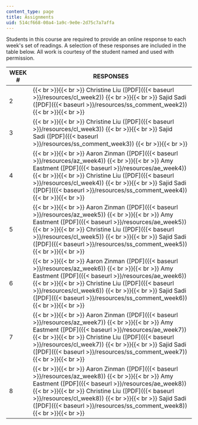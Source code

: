 ```yaml
---
content_type: page
title: Assignments
uid: 514cf668-00a4-1a9c-9e0e-2d75c7a7affa
---
```


Students in this course are required to provide an online response to each week's set of readings. A selection of these responses are included in the table below. All work is courtesy of the student named and used with permission.

| WEEK # | RESPONSES |
| --- | --- |
| 2 |  {{< br >}}{{< br >}} Christine Liu ([PDF]({{< baseurl >}}/resources/cl_week2)) {{< br >}}{{< br >}} Sajid Sadi ([PDF]({{< baseurl >}}/resources/ss_comment_week2)) {{< br >}}{{< br >}}  |
| 3 |  {{< br >}}{{< br >}} Christine Liu ([PDF]({{< baseurl >}}/resources/cl_week3)) {{< br >}}{{< br >}} Sajid Sadi ([PDF]({{< baseurl >}}/resources/ss_comment_week3)) {{< br >}}{{< br >}}  |
| 4 |  {{< br >}}{{< br >}} Aaron Zinman ([PDF]({{< baseurl >}}/resources/az_week4)) {{< br >}}{{< br >}} Amy Eastment ([PDF]({{< baseurl >}}/resources/ae_week4)) {{< br >}}{{< br >}} Christine Liu ([PDF]({{< baseurl >}}/resources/cl_week4)) {{< br >}}{{< br >}} Sajid Sadi ([PDF]({{< baseurl >}}/resources/ss_comment_week4)) {{< br >}}{{< br >}}  |
| 5 |  {{< br >}}{{< br >}} Aaron Zinman ([PDF]({{< baseurl >}}/resources/az_week5)) {{< br >}}{{< br >}} Amy Eastment ([PDF]({{< baseurl >}}/resources/ae_week5)) {{< br >}}{{< br >}} Christine Liu ([PDF]({{< baseurl >}}/resources/cl_week5)) {{< br >}}{{< br >}} Sajid Sadi ([PDF]({{< baseurl >}}/resources/ss_comment_week5)) {{< br >}}{{< br >}}  |
| 6 |  {{< br >}}{{< br >}} Aaron Zinman ([PDF]({{< baseurl >}}/resources/az_week6)) {{< br >}}{{< br >}} Amy Eastment ([PDF]({{< baseurl >}}/resources/ae_week6)) {{< br >}}{{< br >}} Christine Liu ([PDF]({{< baseurl >}}/resources/cl_week6)) {{< br >}}{{< br >}} Sajid Sadi ([PDF]({{< baseurl >}}/resources/ss_comment_week6)) {{< br >}}{{< br >}}  |
| 7  |  {{< br >}}{{< br >}} Aaron Zinman ([PDF]({{< baseurl >}}/resources/az_week7)) {{< br >}}{{< br >}} Amy Eastment ([PDF]({{< baseurl >}}/resources/ae_week7)) {{< br >}}{{< br >}} Christine Liu ([PDF]({{< baseurl >}}/resources/cl_week7)) {{< br >}}{{< br >}} Sajid Sadi ([PDF]({{< baseurl >}}/resources/ss_comment_week7)) {{< br >}}{{< br >}}  |
| 8 |  {{< br >}}{{< br >}} Aaron Zinman ([PDF]({{< baseurl >}}/resources/az_week8)) {{< br >}}{{< br >}} Amy Eastment ([PDF]({{< baseurl >}}/resources/ae_week8)) {{< br >}}{{< br >}} Christine Liu ([PDF]({{< baseurl >}}/resources/cl_week8)) {{< br >}}{{< br >}} Sajid Sadi ([PDF]({{< baseurl >}}/resources/ss_comment_week8)) {{< br >}}{{< br >}}